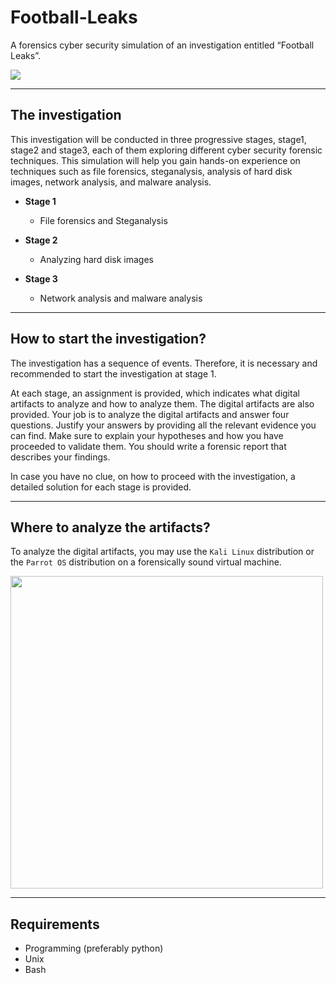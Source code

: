 # Football-Leaks

A forensics cyber security simulation of an investigation entitled “Football Leaks”.

<img src="https://user-images.githubusercontent.com/78174997/143689769-5f41acc5-8302-4093-acdb-076060d17fc6.jpg">

---

## The investigation

This investigation will be conducted in three progressive stages, stage1, stage2 and stage3, each of them exploring different cyber security forensic techniques.
This simulation will help you gain hands-on experience on techniques such as file forensics, steganalysis, analysis of hard disk images, network analysis, and malware analysis.

- **Stage 1** 

  - File forensics and Steganalysis
 
- **Stage 2**

  - Analyzing hard disk images
  
- **Stage 3**

  - Network analysis and malware analysis

---

## How to start the investigation?

The investigation has a sequence of events. Therefore, it is necessary and recommended to start the investigation at stage 1.

At each stage, an assignment is provided, which indicates what digital artifacts to analyze and how to analyze them. The digital artifacts are also provided.
Your job is to analyze the digital artifacts and answer four questions. Justify your answers by providing all the relevant evidence you can find. Make sure to explain your hypotheses and how you have proceeded to validate them. You should write a forensic report that describes your findings.

In case you have no clue, on how to proceed with the investigation, a detailed solution for each stage is provided.

---

## Where to analyze the artifacts?

To analyze the digital artifacts, you may use the `Kali Linux` distribution or the `Parrot OS` distribution on a forensically sound virtual machine.

<img src="https://user-images.githubusercontent.com/78174997/143689779-4a880e59-b461-442e-aa3b-a981da5a4e35.png" width="500">

---

## Requirements

- Programming (preferably python) 
- Unix
- Bash 
